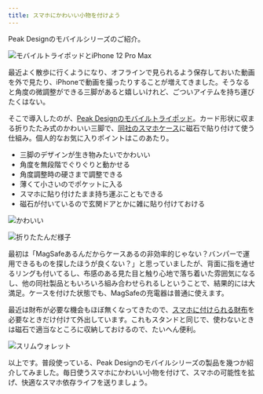 ```yaml
---
title: スマホにかわいい小物を付けよう
---
```

Peak Designのモバイルシリーズのご紹介。

![](https://lh5.googleusercontent.com/6T0Ihdma98Y7mpVjYyIYdvbvrErDnAmp_U3m-irVEVFsb8U8XURVXapznn_gGmdgPJxgV5jmuZEVHGVnl2iYmq6I8XG2XLQcLu4bDTHrf3yjdy_fo3iFIX_3mtwn-zAfy1Is-vq3o8AZAyLH-uCvhsPsoNRVUBUDiMqLrB-VeGI-PsKStedj3a_S "モバイルトライポッドとiPhone 12 Pro Max")

最近よく散歩に行くようになり、オフラインで見られるよう保存しておいた動画を外で見たり、iPhoneで動画を撮ったりすることが増えてきました。そうなると角度の微調整ができる三脚があると嬉しいけれど、ごついアイテムを持ち運びたくはない。

そこで導入したのが、[Peak Designのモバイルトライポッド](https://www.amazon.co.jp/dp/B09FRZPLL3)。カード形状に収まる折りたたみ式のかわいい三脚で、[同社のスマホケース](https://www.amazon.co.jp/dp/B09FP3HP7Z?)に磁石で貼り付けて使う仕組み。個人的なお気に入りポイントはこのあたり。

*   三脚のデザインが生き物みたいでかわいい
*   角度を無段階でぐりぐりと動かせる
*   角度調整時の硬さまで調整できる
*   薄くて小さいのでポケットに入る
*   スマホに貼り付けたまま持ち運ぶこともできる
*   磁石が付いているので玄関ドアとかに雑に貼り付けておける

![](https://lh3.googleusercontent.com/2Z1bZMlGriFnz_enO800Aa2m0pNx_u3W0LP2EndN-kECiANvrmuxKIdPnfeFCnluSNsGF9vG8CL6h7NNF6KBqCoXygFGj_yP0E7HjYwbwX2bQs1RNv9ZH2F5wTbfTRAIOqgyvLguzlaEEAuERAYxFXLVmv-VKQB3hOXyt-5Grnj_0CHN-8mGfAHr "かわいい")

![](https://lh4.googleusercontent.com/mcLOAlPOko3uXUkLsuCEG6MsYE2iTdyLOXHxNgoLMUhPkuNyyXwcHgUC0GvpU0GEbgHISqhA4kL7yxeE7Q3VyqspBhqYdTt_jLvcBAYxNadz46u8DQJih23b1S8ISEdHLlXwR6DBDiNUb_pB6rOuE0giTF0Uev_SKdoxb6Hjwb_OSOTI4ftn8Hiz "折りたたんだ様子")

最初は「MagSafeあるんだからケースあるの非効率的じゃない？バンパーで運用できるものを探したほうが良くない？」と思っていましたが、背面に指を通せるリングも付いてるし、布感のある見た目と触り心地で落ち着いた雰囲気になるし、他の同社製品ともいろいろ組み合わせられるしということで、結果的には大満足。ケースを付けた状態でも、MagSafeの充電器は普通に使えます。

最近は財布が必要な機会もほぼ無くなってきたので、[スマホに付けられる財布](https://www.amazon.co.jp/dp/B09FSGW671)を必要なときだけ付けて外出しています。これもスタンドと同じで、使わないときは磁石で適当なところに収納しておけるので、たいへん便利。

![](https://lh4.googleusercontent.com/HeFjuAEYbyb1axHe21_xS_15ts4ATAmlK3gXuKdHlZzY66i6tmYWCesZXQMi06DqYR3g4wKZJZ448Oq9FoCUTLvjJc9mivk2x5DdK1i7Ph2cj3qpdZTfGubFNvReQPco9GOVA8R6Q2P79DaWvH9OHGTWBOag7JPkdvb_SwBVTQDlTntHs53LuVmG "スリムウォレット")

以上です。普段使っている、Peak Designのモバイルシリーズの製品を幾つか紹介してみました。毎日使うスマホにかわいい小物を付けて、スマホの可能性を拡げ、快適なスマホ依存ライフを送りましょう。
